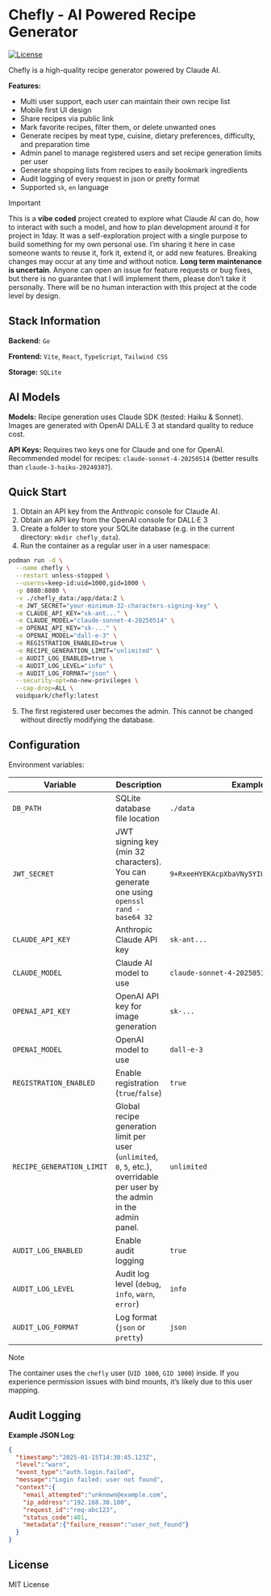 # Chefly - AI Powered Recipe Generator

[![License](https://img.shields.io/github/license/voidquark/chefly)](LICENSE)

Chefly is a high-quality recipe generator powered by Claude AI.

**Features:**
  - Multi user support, each user can maintain their own recipe list
  -	Mobile first UI design
  - Share recipes via public link
  - Mark favorite recipes, filter them, or delete unwanted ones
  - Generate recipes by meat type, cuisine, dietary preferences, difficulty, and preparation time
  - Admin panel to manage registered users and set recipe generation limits per user
  - Generate shopping lists from recipes to easily bookmark ingredients
  - Audit logging of every request in json or pretty format
  - Supported `sk`, `en` language

> [!IMPORTANT]
> This is a **vibe coded** project created to explore what Claude AI can do, how to interact with such a model, and how to plan development around it for project in 1day.
It was a self-exploration project with a single purpose to build something for my own personal use.
I’m sharing it here in case someone wants to reuse it, fork it, extend it, or add new features.
Breaking changes may occur at any time and without notice.
**Long term maintenance is uncertain**. Anyone can open an issue for feature requests or bug fixes, but there is no guarantee that I will implement them, please don’t take it personally. There will be no human interaction with this project at the code level by design.

## Stack Information

**Backend:** `Go`

**Frontend:** `Vite`, `React`, `TypeScript`, `Tailwind CSS`

**Storage:** `SQLite`

## AI Models

**Models:** Recipe generation uses Claude SDK (tested: Haiku & Sonnet). Images are generated with OpenAI DALL·E 3 at standard quality to reduce cost.

**API Keys:** Requires two keys one for Claude and one for OpenAI. Recommended model for recipes: `claude-sonnet-4-20250514` (better results than `claude-3-haiku-20240307`).

## Quick Start

1. Obtain an API key from the Anthropic console for Claude AI.
2. Obtain an API key from the OpenAI console for DALL·E 3
3. Create a folder to store your SQLite database (e.g. in the current directory: `mkdir chefly_data`).
4. Run the container as a regular user in a user namespace:

```bash
podman run -d \
  --name chefly \
  --restart unless-stopped \
  --userns=keep-id:uid=1000,gid=1000 \
  -p 8080:8080 \
  -v ./chefly_data:/app/data:Z \
  -e JWT_SECRET="your-minimum-32-characters-signing-key" \
  -e CLAUDE_API_KEY="sk-ant..." \
  -e CLAUDE_MODEL="claude-sonnet-4-20250514" \
  -e OPENAI_API_KEY="sk-..." \
  -e OPENAI_MODEL="dall-e-3" \
  -e REGISTRATION_ENABLED=true \
  -e RECIPE_GENERATION_LIMIT="unlimited" \
  -e AUDIT_LOG_ENABLED=true \
  -e AUDIT_LOG_LEVEL="info" \
  -e AUDIT_LOG_FORMAT="json" \
  --security-opt=no-new-privileges \
  --cap-drop=ALL \
  voidquark/chefly:latest
```

5. The first registered user becomes the admin. This cannot be changed without directly modifying the database.

## Configuration

Environment variables:

| Variable | Description | Example Value
|----------|-------------|---------|
| `DB_PATH` | SQLite database file location | `./data` |
| `JWT_SECRET` | JWT signing key (min 32 characters). You can generate one using `openssl rand -base64 32` | `9+RxeeHYEKAcpXbaVNy5YIU/Qk5Lr/uJ2J1tP16GayA=` |
| `CLAUDE_API_KEY` | Anthropic Claude API key | `sk-ant...` |
| `CLAUDE_MODEL` | Claude AI model to use | `claude-sonnet-4-20250514` |
| `OPENAI_API_KEY` | OpenAI API key for image generation | `sk-...` |
| `OPENAI_MODEL` | OpenAI model to use | `dall-e-3` |
| `REGISTRATION_ENABLED` | Enable registration (`true`/`false`) | `true` |
| `RECIPE_GENERATION_LIMIT` | Global recipe generation limit per user (`unlimited`, `0`, `5`, etc.), overridable per user by the admin in the admin panel. | `unlimited` |
| `AUDIT_LOG_ENABLED` | Enable audit logging | `true` |
| `AUDIT_LOG_LEVEL` | Audit log level (`debug`, `info`, `warn`, `error`) | `info` |
| `AUDIT_LOG_FORMAT` | Log format (`json` or `pretty`) | `json` |

> [!NOTE]
> The container uses the `chefly` user (`UID 1000`, `GID 1000`) inside.
If you experience permission issues with bind mounts, it’s likely due to this user mapping.

## Audit Logging

**Example JSON Log**:
```json
{
  "timestamp":"2025-01-15T14:30:45.123Z",
  "level":"warn",
  "event_type":"auth.login.failed",
  "message":"Login failed: user not found",
  "context":{
    "email_attempted":"unknown@example.com",
    "ip_address":"192.168.30.100",
    "request_id":"req-abc123",
    "status_code":401,
    "metadata":{"failure_reason":"user_not_found"}
  }
}
```

## License

MIT License
